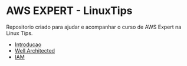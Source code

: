 # AWS EXPERT - LinuxTips

Repositorio criado para ajudar e acompanhar o curso de AWS Expert na Linux Tips.

- [Introducao](https://github.com/willianmenezes/aws-expert/blob/main/01-INTRODUCAO.md)
- [Well Architected](https://github.com/willianmenezes/aws-expert/blob/main/02%20-%20Well-architected.md)
- [IAM](https://github.com/willianmenezes/aws-expert/blob/main/03%20-%20IAM.md)
